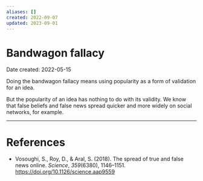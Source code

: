 ```yaml
---
aliases: []
created: 2022-09-07
updated: 2023-09-01
---
```


# Bandwagon fallacy
Date created: 2022-05-15

Doing the bandwagon fallacy means using popularity as a form of validation for an idea. 

But the popularity of an idea has nothing to do with its validity. We know that false beliefs and false news spread quicker and more widely on social networks, for example.

---
# References
* Vosoughi, S., Roy, D., & Aral, S. (2018). The spread of true and false news online. _Science_, _359_(6380), 1146–1151. https://doi.org/10.1126/science.aap9559